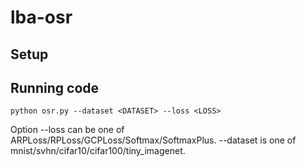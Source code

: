 # lba-osr

## Setup

## Running code

```base
python osr.py --dataset <DATASET> --loss <LOSS>
```

Option --loss can be one of ARPLoss/RPLoss/GCPLoss/Softmax/SoftmaxPlus. --dataset is one of mnist/svhn/cifar10/cifar100/tiny_imagenet. 

